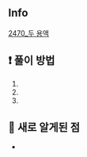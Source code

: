 ## Info
<a href="https://www.acmicpc.net/problem/2470" rel="nofollow">2470_두 용액</a>

## ❗ 풀이 방법
1. 
2. 
3. 

## 🙂 새로 알게된 점

* 

